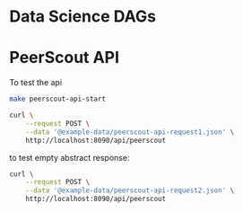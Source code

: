 # Data Science DAGs

# PeerScout API


To test the api

```bash
make peerscout-api-start
```

```bash
curl \
    --request POST \
    --data '@example-data/peerscout-api-request1.json' \
    http://localhost:8090/api/peerscout
```

to test empty abstract response:

```bash
curl \
    --request POST \
    --data '@example-data/peerscout-api-request2.json' \
    http://localhost:8090/api/peerscout
```